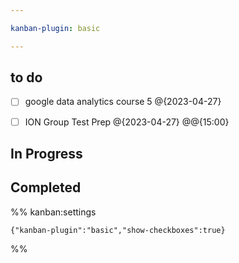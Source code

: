 ```yaml
---

kanban-plugin: basic

---
```


## to do

- [ ] google data analytics course 5 @{2023-04-27}
- [ ] ION Group Test Prep @{2023-04-27} @@{15:00}


## In Progress



## Completed





%% kanban:settings
```
{"kanban-plugin":"basic","show-checkboxes":true}
```
%%